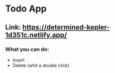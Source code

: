 # Todo App


## Link: https://determined-kepler-1d351c.netlify.app/


### What you can do:
- Insert
- Delete (whit a double click)
